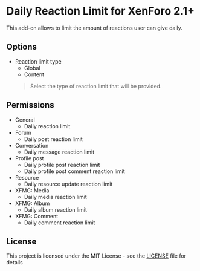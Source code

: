 # Daily Reaction Limit for XenForo 2.1+
This add-on allows to limit the amount of reactions user can give daily.
 
## Options
- Reaction limit type
  - Global
  - Content
  > Select the type of reaction limit that will be provided.

## Permissions
- General
  - Daily reaction limit
- Forum
  - Daily post reaction limit
- Conversation
  - Daily message reaction limit
- Profile post
  - Daily profile post reaction limit
  - Daily profile post comment reaction limit
- Resource
  - Daily resource update reaction limit
- XFMG: Media
  - Daily media reaction limit
- XFMG: Album
  - Daily album reaction limit
- XFMG: Comment
  - Daily comment reaction limit

## License
This project is licensed under the MIT License - see the [LICENSE](LICENSE.md) file for details